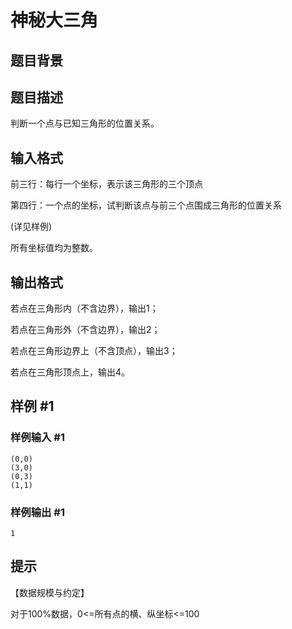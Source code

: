 # 神秘大三角

## 题目背景



## 题目描述

判断一个点与已知三角形的位置关系。


## 输入格式

前三行：每行一个坐标，表示该三角形的三个顶点

第四行：一个点的坐标，试判断该点与前三个点围成三角形的位置关系

(详见样例)

所有坐标值均为整数。


## 输出格式

若点在三角形内（不含边界），输出1；

若点在三角形外（不含边界），输出2；

若点在三角形边界上（不含顶点），输出3；

若点在三角形顶点上，输出4。


## 样例 #1

### 样例输入 #1
```
(0,0)
(3,0)
(0,3)
(1,1)
```

### 样例输出 #1

```
1
```

## 提示

【数据规模与约定】

对于100%数据，0<=所有点的横、纵坐标<=100

 
